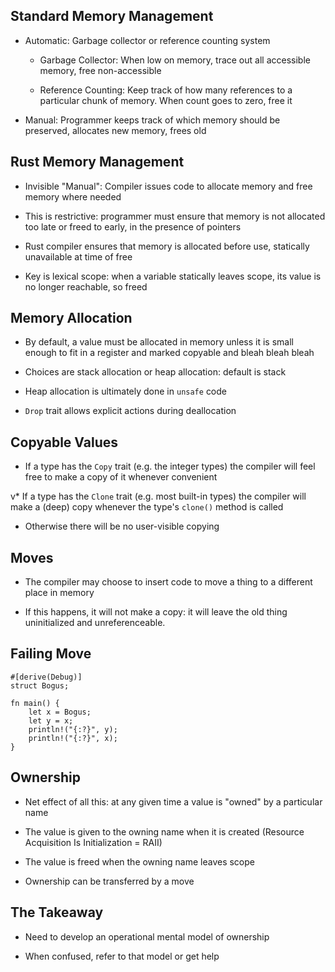 ## Standard Memory Management

* Automatic: Garbage collector or reference counting
  system

  * Garbage Collector: When low on memory, trace out all
    accessible memory, free non-accessible

  * Reference Counting: Keep track of how many references
    to a particular chunk of memory. When count goes to
    zero, free it

* Manual: Programmer keeps track of which memory should be
  preserved, allocates new memory, frees old

## Rust Memory Management

* Invisible "Manual": Compiler issues code to allocate memory
  and free memory where needed

* This is restrictive: programmer must ensure that memory is
  not allocated too late or freed to early, in the presence
  of pointers

* Rust compiler ensures that memory is allocated before use,
  statically unavailable at time of free
  
* Key is lexical scope: when a variable statically leaves
  scope, its value is no longer reachable, so freed

## Memory Allocation

* By default, a value must be allocated in memory unless it
  is small enough to fit in a register and marked copyable
  and bleah bleah bleah
  
* Choices are stack allocation or heap allocation: default
  is stack

* Heap allocation is ultimately done in `unsafe` code

* `Drop` trait allows explicit actions during deallocation

## Copyable Values

* If a type has the `Copy` trait (e.g. the integer types)
  the compiler will feel free to make a copy of it whenever
  convenient

v* If a type has the `Clone` trait (e.g. most built-in types)
  the compiler will make a (deep) copy whenever the type's
  `clone()` method is called

* Otherwise there will be no user-visible copying

## Moves

* The compiler may choose to insert code to move a thing to
  a different place in memory
  
* If this happens, it will not make a copy: it will leave
  the old thing uninitialized and unreferenceable.
  
## Failing Move

    #[derive(Debug)]
    struct Bogus;

    fn main() {
        let x = Bogus;
        let y = x;
        println!("{:?}", y);
        println!("{:?}", x);
    }

## Ownership

* Net effect of all this: at any given time a value is
  "owned" by a particular name

* The value is given to the owning name when it is created
  (Resource Acquisition Is Initialization = RAII)

* The value is freed when the owning name leaves scope

* Ownership can be transferred by a move

## The Takeaway

* Need to develop an operational mental model of ownership

* When confused, refer to that model or get help
